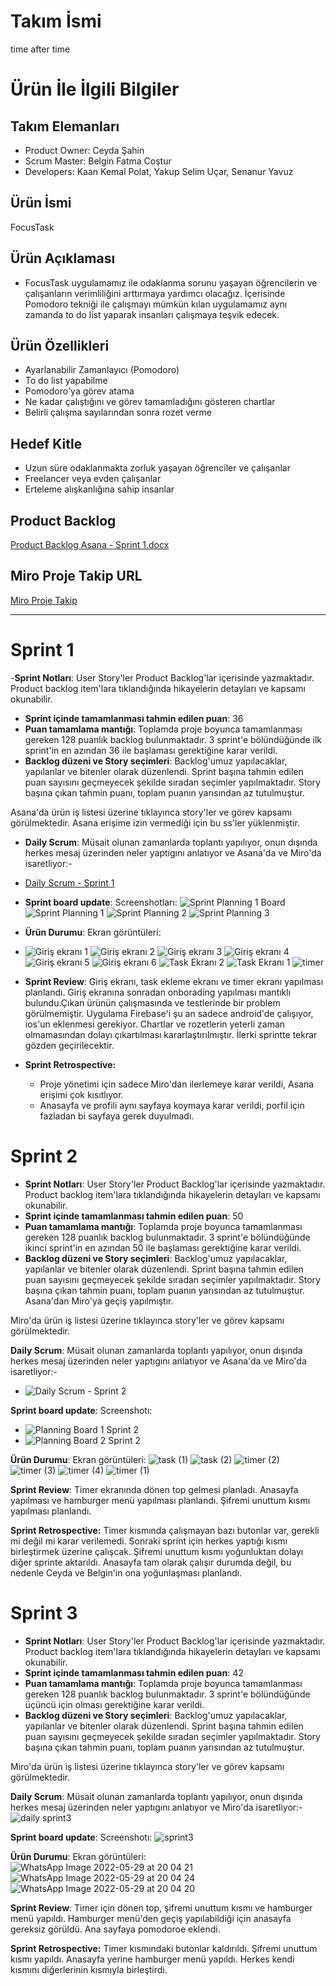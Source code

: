 # Takım İsmi
time after time
# Ürün İle İlgili Bilgiler
## Takım Elemanları
- Product Owner: Ceyda Şahin
- Scrum Master: Belgin Fatma Coştur
- Developers: Kaan Kemal Polat, Yakup Selim Uçar, Senanur Yavuz
## Ürün İsmi
FocusTask
## Ürün Açıklaması
- FocusTask uygulamamız ile odaklanma sorunu yaşayan öğrencilerin ve çalışanların verimliliğini arttırmaya yardımcı olacağız. İçerisinde Pomodoro tekniği ile çalışmayı mümkün kılan uygulamamız aynı zamanda to do list yaparak insanları çalışmaya teşvik edecek.
## Ürün Özellikleri
- Ayarlanabilir Zamanlayıcı (Pomodoro)
- To do list yapabilme
- Pomodoro'ya görev atama
- Ne kadar çalıştığını ve görev tamamladığını gösteren chartlar
- Belirli çalışma sayılarından sonra rozet verme
## Hedef Kitle
- Uzun süre odaklanmakta zorluk yaşayan öğrenciler ve çalışanlar
- Freelancer veya evden çalışanlar
- Erteleme alışkanlığına sahip insanlar
## Product Backlog 
[Product Backlog Asana - Sprint 1.docx](https://github.com/no145flutterapp/no145/files/8650763/Product.Backlog.Asana.-.Sprint.1.docx)
## Miro Proje Takip URL
[Miro Proje Takip](https://miro.com/app/board/uXjVO7wA19E=/?share_link_id=137929258355)

---
# Sprint 1
-**Sprint Notları**: User Story'ler Product Backlog'lar içerisinde yazmaktadır. Product backlog item'lara tıklandığında hikayelerin detayları ve kapsamı okunabilir. 
- **Sprint içinde tamamlanması tahmin edilen puan**: 36
- **Puan tamamlama mantığı**: Toplamda proje boyunca tamamlanması gereken 128 puanlık backlog bulunmaktadır. 3 sprint'e bölündüğünde ilk sprint'in en azından 36 ile başlaması gerektiğine karar verildi.
- **Backlog düzeni ve Story seçimleri**: Backlog'umuz yapılacaklar, yapılanlar ve bitenler olarak düzenlendi. Sprint başına tahmin edilen puan sayısını geçmeyecek şekilde sıradan seçimler yapılmaktadır. Story başına çıkan tahmin puanı, toplam puanın yarısından az tutulmuştur.

 Asana'da ürün iş listesi üzerine tıklayınca story'ler ve görev kapsamı görülmektedir. Asana erişime izin vermediği için bu ss'ler yüklenmiştir.
 
 - **Daily Scrum**: Müsait olunan zamanlarda toplantı yapılıyor, onun dışında herkes mesaj üzerinden neler yaptıgını anlatıyor ve Asana'da ve Miro'da isaretliyor:-
 - [Daily Scrum - Sprint 1](https://user-images.githubusercontent.com/104396899/167386788-a67af617-5bed-423b-945e-5b20f919ad37.png)
 
 - **Sprint board update**: Screenshotları:
 ![Sprint Planning 1 Board](https://user-images.githubusercontent.com/104396899/167392908-ad5cdcb9-073d-4c76-b21e-2b8cd13fe2c9.png)
 ![Sprint Planning 1](https://user-images.githubusercontent.com/104396899/167392919-3ebc536f-00e6-4869-9147-5a1d29354dac.png)
 ![Sprint Planning 2](https://user-images.githubusercontent.com/104396899/167392955-5bae1c2e-fb84-4897-89a6-0e39f529e660.png)
 ![Sprint Planning 3](https://user-images.githubusercontent.com/104396899/167392986-8ffcff0a-1064-4dcb-b9bc-ce5012221dcb.png)
 
 - **Ürün Durumu**: Ekran görüntüleri:
 - ![Giriş ekranı 1](https://user-images.githubusercontent.com/104396899/167448164-e378d77d-a2dc-4e2e-be9e-33422ce86e33.jpeg)
![Giriş ekranı 2](https://user-images.githubusercontent.com/104396899/167448170-e5edfcab-a18f-434b-a613-1f3d2300e891.jpeg)
![Giriş ekranı 3](https://user-images.githubusercontent.com/104396899/167448173-f6e44832-5084-456e-a37f-6e34a7893a05.jpeg)
![Giriş ekranı 4](https://user-images.githubusercontent.com/104396899/167448176-f8b12d1e-b245-4418-a5bf-f7d530f587a3.jpeg)
![Giriş ekranı 5](https://user-images.githubusercontent.com/104396899/167448181-ab31ab87-1f41-4f13-8e60-1007d692c8ff.jpeg)
![Giriş ekranı 6](https://user-images.githubusercontent.com/104396899/167448188-f4abadd3-326f-457f-95d4-21d49a7219ea.jpeg)
![Task Ekranı 2](https://user-images.githubusercontent.com/104396899/167464870-67a526ca-f8de-4c6b-b522-bbd7953c33cb.jpeg)
![Task Ekranı 1](https://user-images.githubusercontent.com/104396899/167464876-a34e77e3-cfb1-44e9-bd43-fed5c688f903.jpeg)
![timer](https://user-images.githubusercontent.com/104396899/167492699-202b144e-43b4-4862-9917-849533b237a4.jpeg)


- **Sprint Review**: 
Giriş ekranı, task ekleme ekranı ve timer ekranı yapılması planlandı. Giriş ekranına sonradan onborading yapılması mantıklı bulundu.Çıkan ürünün çalışmasında ve testlerinde bir problem görülmemiştir. Uygulama Firebase'i şu an sadece android'de çalışıyor, ios'un eklenmesi gerekiyor. Chartlar ve rozetlerin yeterli zaman olmamasından dolayı çıkartılması kararlaştırılmıştır. İlerki sprintte tekrar gözden geçirilecektir.

- **Sprint Retrospective:**
  - Proje yönetimi için sadece Miro'dan ilerlemeye karar verildi, Asana erişimi çok kısıtlıyor.
  - Anasayfa ve profili aynı sayfaya koymaya karar verildi, porfil için fazladan bi sayfaya gerek duyulmadı.

# Sprint 2
- **Sprint Notları**: User Story'ler Product Backlog'lar içerisinde yazmaktadır. Product backlog item'lara tıklandığında hikayelerin detayları ve kapsamı okunabilir.
- **Sprint içinde tamamlanması tahmin edilen puan**: 50
- **Puan tamamlama mantığı**: Toplamda proje boyunca tamamlanması gereken 128 puanlık backlog bulunmaktadır. 3 sprint'e bölündüğünde ikinci sprint'in en azından 50 ile başlaması gerektiğine karar verildi. 
- **Backlog düzeni ve Story seçimleri**: Backlog'umuz yapılacaklar, yapılanlar ve bitenler olarak düzenlendi. Sprint başına tahmin edilen puan sayısını geçmeyecek şekilde sıradan seçimler yapılmaktadır. Story başına çıkan tahmin puanı, toplam puanın yarısından az tutulmuştur. Asana'dan Miro'ya geçiş yapılmıştır.

Miro'da ürün iş listesi üzerine tıklayınca story'ler ve görev kapsamı görülmektedir.
 
 **Daily Scrum**: Müsait olunan zamanlarda toplantı yapılıyor, onun dışında herkes mesaj üzerinden neler yaptıgını anlatıyor ve Asana'da ve Miro'da isaretliyor:-
 - ![Daily Scrum - Sprint 2](https://user-images.githubusercontent.com/104396899/169777397-24bd7472-7942-4d0e-8d35-ec22bccca05f.png)

 **Sprint board update**: Screenshotı:
- ![Planning Board 1 Sprint 2](https://user-images.githubusercontent.com/104396899/169778249-c9265509-b3d1-4656-9fac-8a30957aca82.png)
- ![Planning Board 2 Sprint 2](https://user-images.githubusercontent.com/104396899/169777998-d28a8fd4-4b10-4db6-9ddc-acad974c08b4.png)

 **Ürün Durumu**: Ekran görüntüleri:
![task (1)](https://user-images.githubusercontent.com/104396899/169789666-a311262e-47fd-4b0f-9270-fd15750378ea.png)
![task (2)](https://user-images.githubusercontent.com/104396899/169789676-4a076674-7316-49f3-8184-12da29509d84.png)
![timer (2)](https://user-images.githubusercontent.com/104396899/169789679-0cbfe869-366d-4726-9387-d434d16d87ee.jpeg)
![timer (3)](https://user-images.githubusercontent.com/104396899/169789682-63e7f221-b57c-47cc-9b6b-ca4fdb1f52e8.jpeg)
![timer (4)](https://user-images.githubusercontent.com/104396899/169789683-dbf445e6-cb54-4f5f-a683-07aea8b7a47b.jpeg)
![timer (1)](https://user-images.githubusercontent.com/104396899/169789684-f53a3d8f-9a75-4b19-afc6-7dba48a37d7e.jpeg)

**Sprint Review**: 
Timer ekranında dönen top gelmesi planladı. Anasayfa yapılması ve hamburger menü yapılması planlandı. Şifremi unuttum kısmı yapılması planlandı.

 **Sprint Retrospective:**
Timer kısmında çalışmayan bazı butonlar var, gerekli mi değil mi karar verilemedi. Sonraki sprint için herkes yaptığı  kısmı birleştirmek üzerine çalışcak. Şifremi unuttum kısmı yoğunluktan dolayı diğer sprinte aktarıldı. Anasayfa tam olarak çalışır durumda değil, bu nedenle Ceyda ve Belgin'in ona yoğunlaşması planlandı.

# Sprint 3
- **Sprint Notları**: User Story'ler Product Backlog'lar içerisinde yazmaktadır. Product backlog item'lara tıklandığında hikayelerin detayları ve kapsamı okunabilir.
- **Sprint içinde tamamlanması tahmin edilen puan**: 42
- **Puan tamamlama mantığı**: Toplamda proje boyunca tamamlanması gereken 128 puanlık backlog bulunmaktadır. 3 sprint'e bölündüğünde üçüncü için olması gerektiğine karar verildi. 
- **Backlog düzeni ve Story seçimleri**: Backlog'umuz yapılacaklar, yapılanlar ve bitenler olarak düzenlendi. Sprint başına tahmin edilen puan sayısını geçmeyecek şekilde sıradan seçimler yapılmaktadır. Story başına çıkan tahmin puanı, toplam puanın yarısından az tutulmuştur.

Miro'da ürün iş listesi üzerine tıklayınca story'ler ve görev kapsamı görülmektedir.
 
 **Daily Scrum**: Müsait olunan zamanlarda toplantı yapılıyor, onun dışında herkes mesaj üzerinden neler yaptıgını anlatıyor ve Miro'da isaretliyor:-
![daily sprint3](https://user-images.githubusercontent.com/104396899/172229149-8b2ee79a-9309-45d6-a26d-48a5567cda91.png)

**Sprint board update**: Screenshotı:
![sprint3](https://user-images.githubusercontent.com/104396899/172229331-7aff4b1f-7705-49b1-8689-04257f06e3c5.png)


**Ürün Durumu**: Ekran görüntüleri:
![WhatsApp Image 2022-05-29 at 20 04 21](https://user-images.githubusercontent.com/104396899/172229231-75a8230e-070e-4680-b72c-a9430a486580.jpeg)
![WhatsApp Image 2022-05-29 at 20 04 24](https://user-images.githubusercontent.com/104396899/172229222-a4be4361-cf4f-4f68-a044-bf24da38f4d1.jpeg)
![WhatsApp Image 2022-05-29 at 20 04 20](https://user-images.githubusercontent.com/104396899/172229227-60e204a8-7071-4867-8015-048f694367f0.jpeg)


**Sprint Review**: 
Timer için dönen top, şifremi unuttum kısmı ve hamburger menü yapıldı. Hamburger menü'den geçiş yapılabildiği için anasayfa gereksiz görüldü. Ana sayfaya pomodoroe eklendi.

 **Sprint Retrospective:**
Timer kısmındaki butonlar kaldırıldı.  Şifremi unuttum kısmı yapıldı. Anasayfa yerine hamburger menü yapıldı. Herkes kendi kısmını diğerlerinin kısmıyla birleştirdi.
